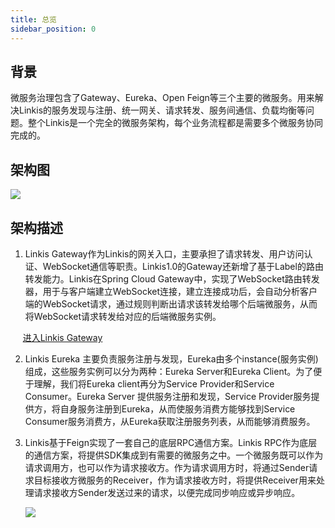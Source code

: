 ```yaml
---
title: 总览
sidebar_position: 0
---
```

## **背景**

微服务治理包含了Gateway、Eureka、Open Feign等三个主要的微服务。用来解决Linkis的服务发现与注册、统一网关、请求转发、服务间通信、负载均衡等问题。整个Linkis是一个完全的微服务架构，每个业务流程都是需要多个微服务协同完成的。

## **架构图**

![](/Images-zh/Architecture/linkis-microservice-gov-01.png)

## **架构描述**

1. Linkis Gateway作为Linkis的网关入口，主要承担了请求转发、用户访问认证、WebSocket通信等职责。Linkis1.0的Gateway还新增了基于Label的路由转发能力。Linkis在Spring
Cloud Gateway中，实现了WebSocket路由转发器，用于与客户端建立WebSocket连接，建立连接成功后，会自动分析客户端的WebSocket请求，通过规则判断出请求该转发给哪个后端微服务，从而将WebSocket请求转发给对应的后端微服务实例。

&nbsp;&nbsp;&nbsp;&nbsp;&nbsp;[进入Linkis Gateway](gateway.md)

2. Linkis Eureka
主要负责服务注册与发现，Eureka由多个instance(服务实例)组成，这些服务实例可以分为两种：Eureka Server和Eureka Client。为了便于理解，我们将Eureka client再分为Service
Provider和Service Consumer。Eureka Server 提供服务注册和发现，Service Provider服务提供方，将自身服务注册到Eureka，从而使服务消费方能够找到Service
Consumer服务消费方，从Eureka获取注册服务列表，从而能够消费服务。

3. Linkis基于Feign实现了一套自己的底层RPC通信方案。Linkis RPC作为底层的通信方案，将提供SDK集成到有需要的微服务之中。一个微服务既可以作为请求调用方，也可以作为请求接收方。作为请求调用方时，将通过Sender请求目标接收方微服务的Receiver，作为请求接收方时，将提供Receiver用来处理请求接收方Sender发送过来的请求，以便完成同步响应或异步响应。
   
   ![](/Images-zh/Architecture/linkis-microservice-gov-03.png)